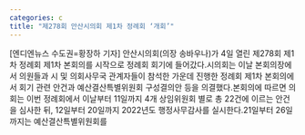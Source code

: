 ```yaml
---
categories: c
title: "제278회 안산시의회 제1차 정례회 ‘개회’"
---
```

[엔디엔뉴스 수도권=황장하 기자] 안산시의회(의장 송바우나)가 4일 열린 제278회 제1차 정례회 제1차 본회의를 시작으로 정례회 회기에 들어갔다.시의회는 이날 본회의장에서 의원들과 시 및 의회사무국 관계자들이 참석한 가운데 진행한 정례회 제1차 본회의에서 회기 관련 안건과 예산결산특별위원회 구성결의안 등을 의결했다.본회의에 따르면 의회는 이번 정례회에서 이날부터 11일까지 4개 상임위원회 별로 총 22건에 이르는 안건을 심사한 뒤, 12일부터 20일까지 2022년도 행정사무감사를 실시한다.21일부터 26일까지는 예산결산특별위원회를